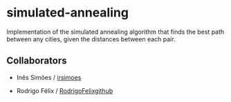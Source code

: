 # simulated-annealing

Implementation of the simulated annealing algorithm that finds the best path between any cities, given the distances between each pair.

## Collaborators
  * Inês Simões / [irsimoes](https://github.com/irsimoes)
   
  * Rodrigo Félix / [RodrigoFelixgithub](https://github.com/RodrigoFelixgithub)
